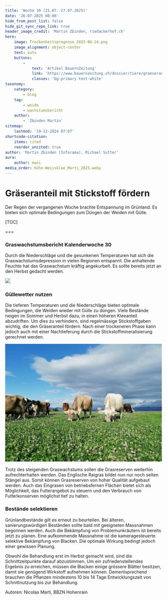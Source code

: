 ```yaml
---
title: 'Woche 30 (21.07.-27.07.2025)'
date: '26-07-2025 08:00'
hide_from_post_list: false
hide_git_sync_repo_link: true
header_image_credit: 'Martin Zbinden, riedackerhof.ch'
hero:
    image: Trockenheitsprognose_2025-06-24.png
    image_alignment: object-center
    text: auto
    buttons:
        -
            text: 'Artikel BauernZeitung'
            link: 'https://www.bauernzeitung.ch/dossier/tiere/graeseranteil-mit-stickstoff-foerdern-551878'
            classes: 'bg-primary text-white'
taxonomy:
    category:
        - blog
    tag:
        - weide
        - wachstumsbericht
    author:
        - 'Zbinden Martin'
sitemap:
    lastmod: '19-12-2024 07:07'
shortcode-citation:
    items: cited
    reorder_uncited: true
author: 'Martin Zbinden (Inforama), Michael Sutter'
aura:
    author: mani
media_order: Kühe-Weissklee_Marti_2025.webp
---
```


# Gräseranteil mit Stickstoff fördern

Der Regen der vergangenen Woche brachte Entspannung im Grünland. Es bieten sich optimale Bedingungen zum Düngen der Weiden mit Gülle.




[TOC]

===

### Graswachstumsbericht Kalenderwoche 30
Durch die Niederschläge und die gesunkenen Temperaturen hat sich die Graswachstumsdepression in vielen Regionen entspannt. Die anhaltende Feuchte hat das Graswachstum kräftig angekurbelt. Es sollte bereits jetzt an den Herbst gedacht werden.

[![](/uploads/archive/Graswachstumkarte_2025KW30.svg)](/growth "Die  gesunkenen Temperaturen und die Niederschläge haben das Graswachstum kräftig angekubelt.")

### Güllewetter nutzen
Die tieferen Temperaturen und die Niederschläge bieten optimale Bedingungen, die Weiden wieder mit Gülle zu düngen. Viele Bestände neigen im Sommer und Herbst dazu, in einen höheren Kleeanteil abzudriften. Um dies zu verhindern, sind regelmässige Stickstoffgaben wichtig, die den Gräseranteil fördern. Nach einer trockeneren Phase kann jedoch auch mit einer Nachlieferung durch die Stickstoffmineralisierung gerechnet werden.

![Kuehe-Weissklee_Marti_2025](Kuehe-Weissklee_Marti_2025.webp "Im Sommer und Herbst neigen viele Bestände dazu, in einen höheren Kleeanteil abzudriften. Regelmässige Stickstoffgaben helfen, den Gräseranteil zu fördern. (Bild: N. Marti)")

Trotz des steigenden Graswachstums sollen die Grasreserven weiterhin aufrechterhalten werden. Das Englische Raigras bildet nun nur noch selten Stängel aus. Somit können Grasreserven von hoher Qualität aufgebaut werden. Auch das Eingrasen von betriebsfernen Flächen bietet sich als Möglichkeit, das Futterangebot zu steuern und den Verbrauch von Futterkonserven möglichst tief zu halten.

### Bestände selektieren
Grünlandbestände gilt es erneut zu beurteilen. Bei älteren, sanierungswürdigen Beständen sollte bald mit geeigneten Massnahmen begonnen werden. Auch die Bekämpfung von Problemunkräutern ist bereits jetzt zu planen. Eine aufkommende Massnahme ist die kameragesteuerte selektive Bekämpfung von Blacken. Die optimale Wirkung bedingt jedoch einer gewissen Planung.


Obwohl die Behandlung erst im Herbst gemacht wird, sind die Schnittzeitpunkte darauf abzustimmen. Um ein zufriedenstellendes Ergebnis zu erreichen, müssen die Blacken einige grössere Blätter besitzen, damit sie genügend Wirkstoff aufnehmen können. Dementsprechend brauchen die Pflanzen mindestens 10 bis 14 Tage Entwicklungszeit von Schnittnutzung bis zur Behandlung. 

Autoren: 
Nicolas Marti, BBZN Hohenrain